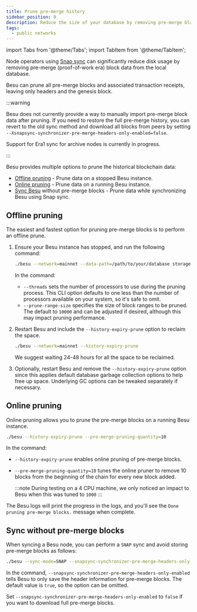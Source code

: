 ```yaml
---
title: Prune pre-merge history
sidebar_position: 9
description: Reduce the size of your database by removing pre-merge blocks from your blockchain
tags:
  - public networks
---
```


import Tabs from '@theme/Tabs';
import TabItem from '@theme/TabItem';

Node operators using [Snap sync](../concepts/node-sync.md#snap-synchronization) can significantly reduce
disk usage by removing pre-merge (proof-of-work era) block data from the local database.

Besu can prune all pre-merge blocks and associated transaction receipts, leaving only headers and
the genesis block.

:::warning

Besu does not currently provide a way to manually import pre-merge block data after pruning.
If you need to restore the full pre-merge history, you can revert to the old sync method and download
all blocks from peers by setting `--Xsnapsync-synchronizer-pre-merge-headers-only-enabled=false`.

Support for Era1 sync for archive nodes is currently in progress.

:::

Besu provides multiple options to prune the historical blockchain data:
- [Offline pruning](#offline-pruning) - Prune data on a stopped Besu instance.
- [Online pruning](#online-pruning) - Prune data on a running Besu instance.
- [Sync Besu](#sync-without-pre-merge-blocks) without pre-merge blocks - Prune data while synchronizing Besu
    using Snap sync.

## Offline pruning

The easiest and fastest option for pruning pre-merge blocks is to perform an offline prune.

1. Ensure your Besu instance has stopped, and run the following command:

    ```bash
    ./besu --network=mainnet --data-path=/path/to/your/database storage prune-pre-merge-blocks --threads=4 --prune-range-size=12000
    ```
    In the command:
    - `--threads` sets the number of processors to use during the pruning process. This CLI option defaults to
    one less than the number of processors available on your system, so it's safe to omit.
    - `--prune-range-size` specifies the size of block ranges to be pruned. The default to `10000` and
        can be adjusted if desired, although this may impact pruning performance.

1. Restart Besu and include the `--history-expiry-prune` option to reclaim the space.

    ```bash
    ./besu --network=mainnet --history-expiry-prune
    ```

    We suggest waiting 24-48 hours for all the space to be reclaimed.

1. Optionally, restart Besu and remove the `--history-expiry-prune` option since this applies default
    database garbage collection options to help free up space. Underlying GC options can be tweaked
    separately if necessary.

## Online pruning

Online pruning allows you to prune the pre-merge blocks on a running Besu instance.

```bash
./besu --history-expiry-prune --pre-merge-pruning-quantity=10
```

In the command:

- `--history-expiry-prune` enables online pruning of pre-merge blocks.
- `--pre-merge-pruning-quantity=10` tunes the online pruner to remove 10 blocks from the beginning of
    the chain for every new block added.

    :::note
    During testing on a 4 CPU machine, we only noticed an impact to Besu when this was tuned to `1000`
    :::

The Besu logs will print the progress in the logs, and you'll see the `Done pruning pre-merge blocks.` message
when complete.

## Sync without pre-merge blocks

When syncing a Besu node, you can perform a `SNAP` sync and avoid storing pre-merge blocks
as follows:

```bash
./besu --sync-mode=SNAP --snapsync-synchronizer-pre-merge-headers-only-enabled
```

In the command, `--snapsync-synchronizer-pre-merge-headers-only-enabled` tells Besu to only save the
header information for pre-merge blocks. The default value is `true`, so the option can be omitted.

Set `--snapsync-synchronizer-pre-merge-headers-only-enabled` to `false` if you want to download
full pre-merge blocks.
